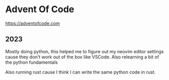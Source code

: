 Advent Of Code
==============

https://adventofcode.com

2023
----
Mostly doing python, this helped me to figure out my neovim editor settings cause they don't work out of the box like VSCode.
Also relearning a bit of the python fundamentals

Also running rust cause I think I can write the same python code in rust.
